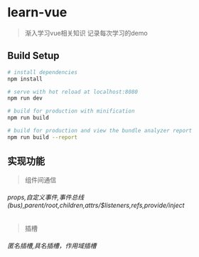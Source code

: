 # learn-vue

> 渐入学习vue相关知识
> 记录每次学习的demo

## Build Setup

``` bash
# install dependencies
npm install

# serve with hot reload at localhost:8080
npm run dev

# build for production with minification
npm run build

# build for production and view the bundle analyzer report
npm run build --report
```

## 实现功能
> 组件间通信
###### props,⾃定义事件,事件总线(bus),$parent/$root,$children,$attrs/$listeners,refs,provide/inject 

> 插槽
###### 匿名插槽,具名插槽，作用域插槽
